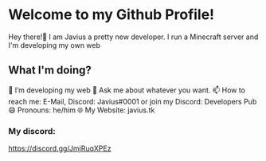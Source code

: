 # Welcome to my Github Profile!
Hey there!👋 I am Javius a pretty new developer. I run a Minecraft server and I'm developing my own web

## What I'm doing?
🔧 I’m developing my web
💬 Ask me about whatever you want.
📫 How to reach me: E-Mail, Discord: Javius#0001 or join my Discord:
Developers Pub
😄 Pronouns: he/him
🌐 My Website: javius.tk

### My discord:
https://discord.gg/JmjRuqXPEz
